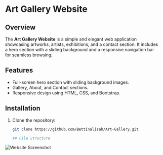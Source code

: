 # Art Gallery Website

## Overview
The **Art Gallery Website** is a simple and elegant web application showcasing artworks, artists, exhibitions, and a contact section. It includes a hero section with a sliding background and a responsive navigation bar for seamless browsing.

## Features
- Full-screen hero section with sliding background images.
- Gallery, About, and Contact sections.
- Responsive design using HTML, CSS, and Bootstrap.

## Installation
1. Clone the repository:
   ```bash
   git clone https://github.com/Bettinalisah/Art-Gallery.git

   ## File Structure
![Website Screenshot](screenshot(1).png)
